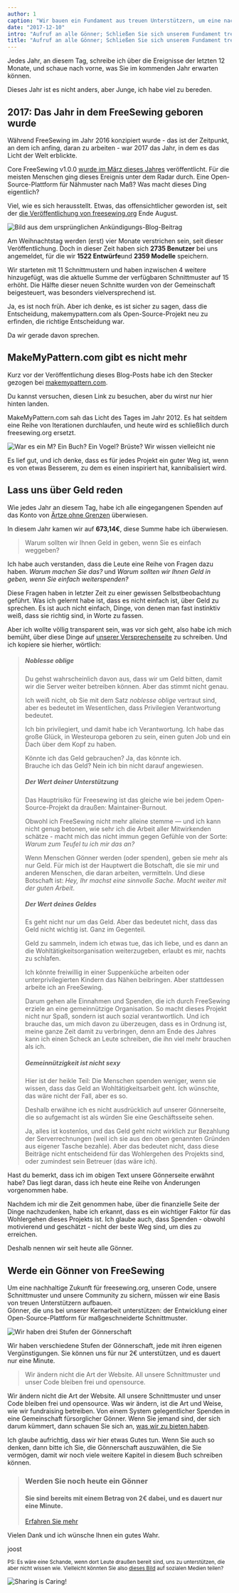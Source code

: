 ```yaml
---
author: 1
caption: "Wir bauen ein Fundament aus treuen Unterstützern, um eine nachhaltige Zukunft für freesewing.org, unseren Code, unsere Schnittmuster und unsere Community zu sichern."
date: "2017-12-10"
intro: "Aufruf an alle Gönner; Schließen Sie sich unserem Fundament treuer Unterstützer an."
title: "Aufruf an alle Gönner; Schließen Sie sich unserem Fundament treuer Unterstützer an."
---
```


Jedes Jahr, an diesem Tag, schreibe ich über die Ereignisse der letzten 12 Monate, und schaue nach vorne, was Sie im kommenden Jahr erwarten können.

Dieses Jahr ist es nicht anders, aber Junge, ich habe viel zu bereden.

## 2017: Das Jahr in dem FreeSewing geboren wurde

Während FreeSewing im Jahr 2016 konzipiert wurde - das ist der Zeitpunkt, an dem ich anfing, daran zu arbeiten - war 2017 das Jahr, in dem es das Licht der Welt erblickte.

Core FreeSewing v1.0.0 [wurde im März dieses Jahres](/blog/announcing-freesewing/) veröffentlicht. Für die meisten Menschen ging dieses Ereignis unter dem Radar durch. Eine Open-Source-Plattform für Nähmuster nach Maß? Was macht dieses Ding eigentlich?

Viel, wie es sich herausstellt. Etwas, das offensichtlicher geworden ist, seit der [die Veröffentlichung von freesewing.org](/blog/open-for-business/) Ende August.

![Bild aus dem ursprünglichen Ankündigungs-Blog-Beitrag](https://posts.freesewing.org/uploads/open_e799153fa2.jpg)

Am Weihnachtstag werden (erst) vier Monate verstrichen sein, seit dieser Veröffentlichung. Doch in dieser Zeit haben sich **2735 Benutzer** bei uns angemeldet, für die wir **1522 Entwürfe**und **2359 Modelle** speichern.

Wir starteten mit 11 Schnittmustern und haben inzwischen 4 weitere hinzugefügt, was die aktuelle Summe der verfügbaren Schnittmuster auf 15 erhöht. Die Hälfte dieser neuen Schnitte wurden von der Gemeinschaft beigesteuert, was besonders vielversprechend ist.

Ja, es ist noch früh. Aber ich denke, es ist sicher zu sagen, dass die Entscheidung, makemypattern.com als Open-Source-Projekt neu zu erfinden, die richtige Entscheidung war.

Da wir gerade davon sprechen.

## MakeMyPattern.com gibt es nicht mehr
Kurz vor der Veröffentlichung dieses Blog-Posts habe ich den Stecker gezogen bei [makemypattern.com](https://makemypattern.com/).

Du kannst versuchen, diesen Link zu besuchen, aber du wirst nur hier hinten landen.

MakeMyPattern.com sah das Licht des Tages im Jahr 2012. Es hat seitdem eine Reihe von Iterationen durchlaufen, und heute wird es schließlich durch freesewing.org ersetzt.

![War es ein M? Ein Buch? Ein Vogel? Brüste? Wir wissen vielleicht nie](https://posts.freesewing.org/uploads/mmp_27886c8346.png)

Es lief gut, und ich denke, dass es für jedes Projekt ein guter Weg ist, wenn es von etwas Besserem, zu dem es einen inspiriert hat, kannibalisiert wird.

## Lass uns über Geld reden
Wie jedes Jahr an diesem Tag, habe ich alle eingegangenen Spenden auf das Konto von [Ärtze ohne Grenzen](http://www.msf.org/) überwiesen.

In diesem Jahr kamen wir auf **673,14€**, diese Summe habe ich überwiesen.

> Warum sollten wir Ihnen Geld in geben, wenn Sie es einfach weggeben?

Ich habe auch verstanden, dass die Leute eine Reihe von Fragen dazu haben. *Warum machen Sie das?* und *Warum sollten wir Ihnen Geld in geben, wenn Sie einfach weiterspenden?*

Diese Fragen haben in letzter Zeit zu einer gewissen Selbstbeobachtung geführt. Was ich gelernt habe ist, dass es nicht einfach ist, über Geld zu sprechen. Es ist auch nicht einfach, Dinge, von denen man fast instinktiv weiß, dass sie richtig sind, in Worte zu fassen.

Aber ich wollte völlig transparent sein, was vor sich geht, also habe ich mich bemüht, über diese Dinge auf [unserer Versprechenseite](/about/pledge) zu schreiben. Und ich kopiere sie hierher, wörtlich:

> ##### Noblesse oblige
> 
> Du gehst wahrscheinlich davon aus, dass wir um Geld bitten, damit wir die Server weiter betreiben können. Aber das stimmt nicht genau.
> 
> Ich weiß nicht, ob Sie mit dem Satz *noblesse oblige* vertraut sind, aber es bedeutet im Wesentlichen, dass Privilegien Verantwortung bedeutet.
> 
> Ich bin privilegiert, und damit habe ich Verantwortung. Ich habe das große Glück, in Westeuropa geboren zu sein, einen guten Job und ein Dach über dem Kopf zu haben.
> 
> Könnte ich das Geld gebrauchen? Ja, das könnte ich.  
> Brauche ich das Geld? Nein ich bin nicht darauf angewiesen.
> 
> ##### Der Wert deiner Unterstützung
> 
> Das Hauptrisiko für Freesewing ist das gleiche wie bei jedem Open-Source-Projekt da draußen: Maintainer-Burnout.
> 
> Obwohl ich FreeSewing nicht mehr alleine stemme — und ich kann nicht genug betonen, wie sehr ich die Arbeit aller Mitwirkenden schätze - macht mich das nicht immun gegen Gefühle von der Sorte: *Warum zum Teufel tu ich mir das an?*
> 
> Wenn Menschen Gönner werden (oder spenden), geben sie mehr als nur Geld. Für mich ist der Hauptwert die Botschaft, die sie mir und anderen Menschen, die daran arbeiten, vermitteln. Und diese Botschaft ist: *Hey, Ihr machst eine sinnvolle Sache. Macht weiter mit der guten Arbeit*.
> 
> ##### Der Wert deines Geldes
> 
> Es geht nicht nur um das Geld. Aber das bedeutet nicht, dass das Geld nicht wichtig ist. Ganz im Gegenteil.
> 
> Geld zu sammeln, indem ich etwas tue, das ich liebe, und es dann an die Wohltätigkeitsorganisation weiterzugeben, erlaubt es mir, nachts zu schlafen.
> 
> Ich könnte freiwillig in einer Suppenküche arbeiten oder unterprivilegierten Kindern das Nähen beibringen. Aber stattdessen arbeite ich an FreeSewing.
> 
> Darum gehen alle Einnahmen und Spenden, die ich durch FreeSewing erziele an eine gemeinnützige Organisation. So macht dieses Projekt nicht nur Spaß, sondern ist auch sozial verantwortlich. Und ich brauche das, um mich davon zu überzeugen, dass es in Ordnung ist, meine ganze Zeit damit zu verbringen, denn am Ende des Jahres kann ich einen Scheck an Leute schreiben, die ihn viel mehr brauchen als ich.
> 
> ##### Gemeinnützigkeit ist nicht sexy
> 
> Hier ist der heikle Teil: Die Menschen spenden weniger, wenn sie wissen, dass das Geld an Wohltätigkeitsarbeit geht. Ich wünschte, das wäre nicht der Fall, aber es so.
> 
> Deshalb erwähne ich es nicht ausdrücklich auf unserer Gönnerseite, die so aufgemacht ist als würden Sie eine Geschäftsseite sehen.
> 
> Ja, alles ist kostenlos, und das Geld geht nicht wirklich zur Bezahlung der Serverrechnungen (weil ich sie aus den oben genannten Gründen aus eigener Tasche bezahle). Aber das bedeutet nicht, dass diese Beiträge nicht entscheidend für das Wohlergehen des Projekts sind, oder zumindest sein Betreuer (das wäre ich).

Hast du bemerkt, dass ich im obigen Text unsere Gönnerseite erwähnt habe? Das liegt daran, dass ich heute eine Reihe von Änderungen vorgenommen habe.

Nachdem ich mir die Zeit genommen habe, über die finanzielle Seite der Dinge nachzudenken, habe ich erkannt, dass es ein wichtiger Faktor für das Wohlergehen dieses Projekts ist. Ich glaube auch, dass Spenden - obwohl motivierend und geschätzt - nicht der beste Weg sind, um dies zu erreichen.

Deshalb nennen wir seit heute alle Gönner.

## Werde ein Gönner von FreeSewing

Um eine nachhaltige Zukunft für freesewing.org, unseren Code, unsere Schnittmuster und unsere Community zu sichern, müssen wir eine Basis von treuen Unterstützern aufbauen.  
Gönner, die uns bei unserer Kernarbeit unterstützen: der Entwicklung einer Open-Source-Plattform für maßgeschneiderte Schnittmuster.

![Wir haben drei Stufen der Gönnerschaft](https://posts.freesewing.org/uploads/patron_medals_2160e69d77.jpg)

Wir haben verschiedene Stufen der Gönnerschaft, jede mit ihren eigenen Vergünstigungen. Sie können uns für nur 2€ unterstützen, und es dauert nur eine Minute.

> Wir ändern nicht die Art der Website. All unsere Schnittmuster und unser Code bleiben frei und opensource.

Wir ändern nicht die Art der Website. All unsere Schnittmuster und unser Code bleiben frei und opensource. Was wir ändern, ist die Art und Weise, wie wir fundraising betreiben. Von einem System gelegentlicher Spenden in eine Gemeinschaft fürsorglicher Gönner. Wenn Sie jemand sind, der sich darum kümmert, dann schauen Sie sich an, [was wir zu bieten haben](/patrons/join).

Ich glaube aufrichtig, dass wir hier etwas Gutes tun. Wenn Sie auch so denken, dann bitte ich Sie, die Gönnerschaft auszuwählen, die Sie vermögen, damit wir noch viele weitere Kapitel in diesem Buch schreiben können.

> ### Werden Sie noch heute ein Gönner
> 
> #### Sie sind bereits mit einem Betrag von 2€ dabei, und es dauert nur eine Minute.
> 
> [Erfahren Sie mehr](/patrons/join)

Vielen Dank und ich wünsche Ihnen ein gutes Wahr.

joost

<small>PS: Es wäre eine Schande, wenn dort Leute draußen bereit sind, uns zu unterstützen, die aber nicht wissen wie. Vielleicht könnten Sie also [dieses Bild](patrons-ig.png) auf sozialen Medien teilen? <i class="fa fa-arrow-down" aria-hidden="true"></i></small>

![Sharing is Caring!](https://posts.freesewing.org/uploads/patrons_ig_45e11fe270.png)





